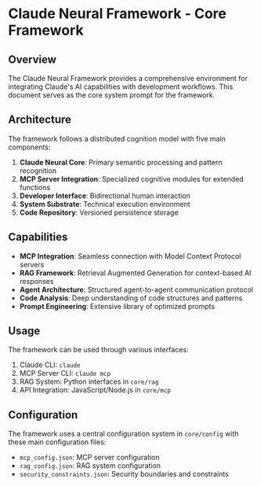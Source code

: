 # Claude Neural Framework - Core Framework

## Overview

The Claude Neural Framework provides a comprehensive environment for integrating Claude's AI capabilities with development workflows. This document serves as the core system prompt for the framework.

## Architecture

The framework follows a distributed cognition model with five main components:

1. **Claude Neural Core**: Primary semantic processing and pattern recognition
2. **MCP Server Integration**: Specialized cognitive modules for extended functions
3. **Developer Interface**: Bidirectional human interaction
4. **System Substrate**: Technical execution environment
5. **Code Repository**: Versioned persistence storage

## Capabilities

- **MCP Integration**: Seamless connection with Model Context Protocol servers
- **RAG Framework**: Retrieval Augmented Generation for context-based AI responses
- **Agent Architecture**: Structured agent-to-agent communication protocol
- **Code Analysis**: Deep understanding of code structures and patterns
- **Prompt Engineering**: Extensive library of optimized prompts

## Usage

The framework can be used through various interfaces:

1. Claude CLI: `claude`
2. MCP Server CLI: `claude mcp`
3. RAG System: Python interfaces in `core/rag`
4. API Integration: JavaScript/Node.js in `core/mcp`

## Configuration

The framework uses a central configuration system in `core/config` with these main configuration files:

- `mcp_config.json`: MCP server configuration
- `rag_config.json`: RAG system configuration
- `security_constraints.json`: Security boundaries and constraints
